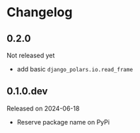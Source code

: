 # Changelog

## 0.2.0

Not released yet

- add basic `django_polars.io.read_frame`

## 0.1.0.dev

Released on 2024-06-18

- Reserve package name on PyPi

